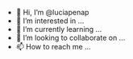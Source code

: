 - 👋 Hi, I’m @luciapenap
- 👀 I’m interested in ...
- 🌱 I’m currently learning ...
- 💞️ I’m looking to collaborate on ...
- 📫 How to reach me ...

<!---
luciapenap/luciapenap is a ✨ special ✨ repository because its `README.md` (this file) appears on your GitHub profile.
You can click the Preview link to take a look at your changes.
--->

